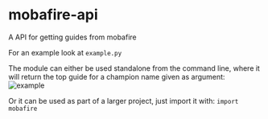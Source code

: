 # mobafire-api
A API for getting guides from mobafire

For an example look at `example.py`

The module can either be used standalone from the command line, where it will return the top guide for a champion name given as argument:
![example](https://i.imgur.com/hUIigT6.png)

Or it can be used as part of a larger project, just import it with: `import mobafire`

